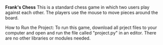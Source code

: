 __Frank's Chess__
This is a standard chess game in which two users play against each other. The players use the mouse to move
pieces around the board.


How to Run the Project:
To run this game, download all prject files to your computer and open and run the file called "project.py"
in an editor. There are no other libraries or  modules needed.
